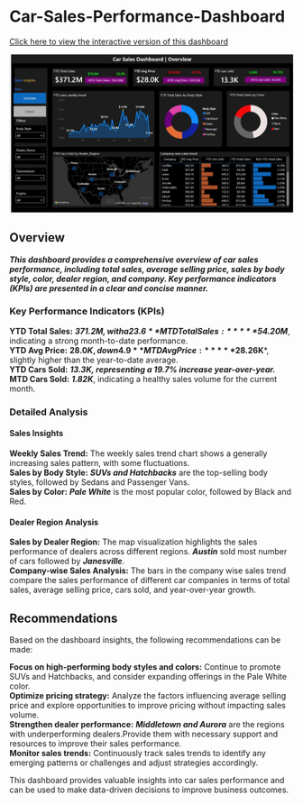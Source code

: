 # Car-Sales-Performance-Dashboard

[Click here to view the interactive version of this dashboard](https://app.powerbi.com/view?r=eyJrIjoiOWZiYzNhMTgtNDBjNy00NjI3LWEzYTAtMDdlNWU3MTk5MzBhIiwidCI6ImRmODY3OWNkLWE4MGUtNDVkOC05OWFjLWM4M2VkN2ZmOTVhMCJ9)<br>

![alt text](https://github.com/k-for-karthik/Car-Sales-Performance-Dashboard/blob/b0c9b33a5f017c320bc54e4301591af4eac64ed3/car%20sales.jpg)<br>

## Overview<br>
***This dashboard provides a comprehensive overview of car sales performance, including total sales, average selling price, sales by body style, color, dealer region, and company. Key performance indicators (KPIs) are presented in a clear and concise manner.***<br>

### Key Performance Indicators (KPIs)<br>
**YTD Total Sales:** ***$371.2M, with a 23.6% increase*** compared to the same period last year.<br>
**MTD Total Sales:** ***$54.20M***, indicating a strong month-to-date performance.<br>
**YTD Avg Price:** **$28.0K, down 4.9%*** compared to the previous year.<br>
**MTD Avg Price:** ***$28.26K***, slightly higher than the year-to-date average.<br>
**YTD Cars Sold:** ***13.3K, representing a 19.7% increase year-over-year.***<br>
**MTD Cars Sold:** ***1.82K***, indicating a healthy sales volume for the current month.<br>

### Detailed Analysis<br>

#### Sales Insights<br>

**Weekly Sales Trend:** The weekly sales trend chart shows a generally increasing sales pattern, with some fluctuations.<br>
**Sales by Body Style:** ***SUVs and Hatchbacks*** are the top-selling body styles, followed by Sedans and Passenger Vans.<br>
**Sales by Color:** ***Pale White*** is the most popular color, followed by Black and Red.<br>

#### Dealer Region Analysis<br>

**Sales by Dealer Region:** The map visualization highlights the sales performance of dealers across different regions. ***Austin*** sold most number of cars followed by ***Janesville***.<br>
**Company-wise Sales Analysis:** The bars in the company wise sales trend compare the sales performance of different car companies in terms of total sales, average selling price, cars sold, and year-over-year growth.<br>

## Recommendations<br>

Based on the dashboard insights, the following recommendations can be made:<br>

**Focus on high-performing body styles and colors:** Continue to promote SUVs and Hatchbacks, and consider expanding offerings in the Pale White color.<br>
**Optimize pricing strategy:** Analyze the factors influencing average selling price and explore opportunities to improve pricing without impacting sales volume.<br>
**Strengthen dealer performance:** ***Middletown and Aurora*** are the regions with underperforming dealers.Provide them with necessary support and resources to improve their sales performance.<br>
**Monitor sales trends:** Continuously track sales trends to identify any emerging patterns or challenges and adjust strategies accordingly.<br>

This dashboard provides valuable insights into car sales performance and can be used to make data-driven decisions to improve business outcomes.
